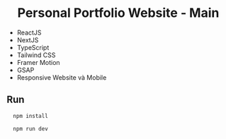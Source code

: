 <div align="center"> 
  <h1>Personal Portfolio Website - Main</h1>  
</div>  
 
- ReactJS  
- NextJS
- TypeScript 
- Tailwind CSS 
- Framer Motion  
- GSAP
- Responsive Website và Mobile 
 
## Run
 
```bash
  npm install
```
```bash
  npm run dev
```
